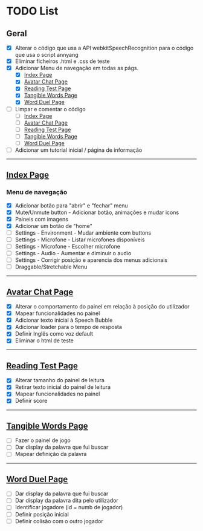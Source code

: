 # TODO List

## Geral
* [x] Alterar o código que usa a API webkitSpeechRecognition para o código que usa o script annyang
* [x] Eliminar ficheiros .html e .css de teste
* [x] Adicionar Menu de navegação em todas as págs. 
  * [x]  [Index Page](./index.html)
  * [x]  [Avatar Chat Page](./avatar_chat.html)
  * [x]  [Reading Test Page](./reading_test.html)
  * [x]  [Tangible Words Page](./tangible_words.html)
  * [x]  [Word Duel Page](./sword_game.html)
* [ ] Limpar e comentar o código
  * [ ]  [Index Page](./index.html)
  * [ ]  [Avatar Chat Page](./avatar_chat.html)
  * [ ]  [Reading Test Page](./reading_test.html)
  * [ ]  [Tangible Words Page](./tangible_words.html)
  * [ ]  [Word Duel Page](./sword_game.html)
* [ ] Adicionar um tutorial inicial / página de informação

---

## [Index Page](./index.html)
### Menu de navegação
* [x] Adicionar botão para "abrir" e "fechar" menu
* [x] Mute/Unmute button - Adicionar botão, animações e mudar icons
* [x] Paineis com imagens
* [x] Adicionar um botão de "home"
* [ ] Settings - Environment - Mudar ambiente com buttons
* [ ] Settings - Microfone - Listar microfones disponíveis
* [ ] Settings - Microfone - Escolher microfone
* [ ] Settings - Audio - Aumentar e diminuir o audio
* [ ] Settings - Corrigir posição e aparencia dos menus adicionais 
* [ ] Draggable/Stretchable Menu 

---

## [Avatar Chat Page](./avatar_chat.html)
* [x] Alterar o comportamento do painel em relação à posição do utilizador
* [x] Mapear funcionalidades no painel
* [x] Adicionar texto inicial à Speech Bubble
* [x] Adicionar loader para o tempo de resposta
* [x] Definir Inglês como voz default
* [x] Eliminar o html de teste

---

## [Reading Test Page](./reading_test.html)
* [x] Alterar tamanho do painel de leitura
* [x] Retirar texto inicial do painel de leitura
* [x] Mapear funcionalidades no painel
* [x] Definir score

---

## [Tangible Words Page](./tangible_words.html)
* [ ] Fazer o painel de jogo
* [ ] Dar display da palavra que fui buscar
* [ ] Mapear definição da palavra

---

## [Word Duel Page](./sword_game.html)
* [ ] Dar display da palavra que fui buscar
* [ ] Dar display da palavra dita pelo utilizador
* [ ] Identificar jogadore (id = numb de jogador)
* [ ] Definir posição inicial
* [ ] Definir colisão com o outro jogador

